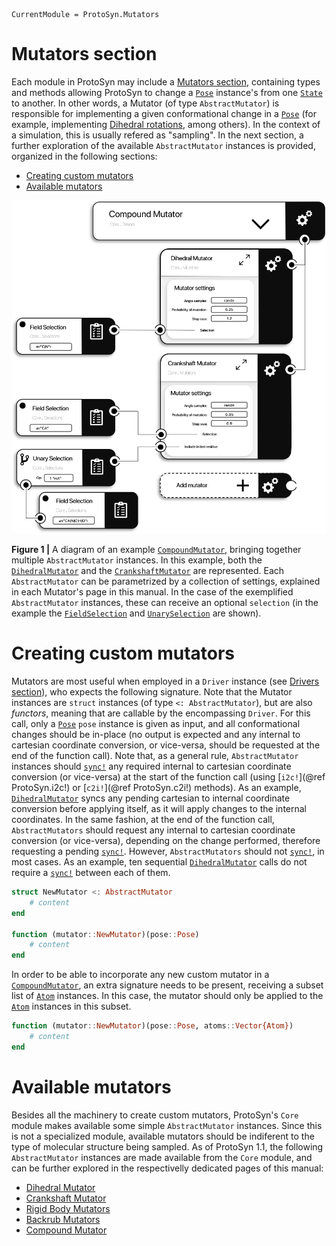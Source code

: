 ```@meta
CurrentModule = ProtoSyn.Mutators
```

# Mutators section

Each module in ProtoSyn may include a [Mutators section](@ref), containing types and methods allowing ProtoSyn to change a [`Pose`](@ref) instance's from one [`State`](@ref) to another. In other words, a Mutator (of type `AbstractMutator`) is responsible for implementing a given conformational change in a [`Pose`](@ref) (for example, implementing [Dihedral rotations](@ref), among others). In the context of a simulation, this is usually refered as "sampling". In the next section, a further exploration of the available `AbstractMutator` instances is provided, organized in the following sections:

+ [Creating custom mutators](@ref)
+ [Available mutators](@ref)

![ProtoSyn Mutators](../../../assets/ProtoSyn-mutators.png)

**Figure 1 |** A diagram of an example [`CompoundMutator`](@ref), bringing together multiple `AbstractMutator` instances. In this example, both the [`DihedralMutator`](@ref) and the [`CrankshaftMutator`](@ref) are represented. Each `AbstractMutator` can be parametrized by a collection of settings, explained in each Mutator's page in this manual. In the case of the exemplified `AbstractMutator` instances, these can receive an optional `selection` (in the example the [`FieldSelection`](@ref) and [`UnarySelection`](@ref) are shown).

# Creating custom mutators

Mutators are most useful when employed in a `Driver` instance (see [Drivers section](@ref)), who expects the following signature. Note that the Mutator instances are `struct` instances (of type `<: AbstractMutator`), but are also _functors_, meaning that are callable by the encompassing `Driver`. For this call, only a [`Pose`](@ref) `pose` instance is given as input, and all conformational changes should be in-place (no output is expected and any internal to cartesian coordinate conversion, or vice-versa, should be requested at the end of the function call). Note that, as a general rule, `AbstractMutator` instances should [`sync!`](@ref) any required internal to cartesian coordinate conversion (or vice-versa) at the start of the function call (using [`i2c!`](@ref ProtoSyn.i2c!) or [`c2i!`](@ref ProtoSyn.c2i!) methods). As an example, [`DihedralMutator`](@ref) syncs any pending cartesian to internal coordinate conversion before applying itself, as it will apply changes to the internal coordinates. In the same fashion, at the end of the function call, `AbstractMutators` should request any internal to cartesian coordinate conversion (or vice-versa), depending on the change performed, therefore requesting a pending [`sync!`](@ref). However, `AbstractMutators` should not [`sync!`](@ref), in most cases. As an example, ten sequential [`DihedralMutator`](@ref) calls do not require a [`sync!`](@ref) between each of them.

```julia
struct NewMutator <: AbstractMutator
    # content
end

function (mutator::NewMutator)(pose::Pose)
    # content
end
```

In order to be able to incorporate any new custom mutator in a [`CompoundMutator`](@ref), an extra signature needs to be present, receiving a subset list of [`Atom`](@ref) instances. In this case, the mutator should only be applied to the [`Atom`](@ref) instances in this subset.

```julia
function (mutator::NewMutator)(pose::Pose, atoms::Vector{Atom})
    # content
end
```

# Available mutators

Besides all the machinery to create custom mutators, ProtoSyn's `Core` module makes available some simple `AbstractMutator` instances. Since this is not a specialized module, available mutators should be indiferent to the type of molecular structure being sampled. As of ProtoSyn 1.1, the following `AbstractMutator` instances are made available from the `Core` module, and can be further explored in the respectivelly dedicated pages of this manual:

* [Dihedral Mutator](@ref)
* [Crankshaft Mutator](@ref)
* [Rigid Body Mutators](@ref)
* [Backrub Mutators](@ref)
* [Compound Mutator](@ref)
